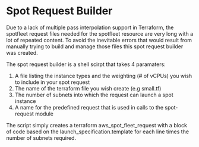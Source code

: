 # Spot Request Builder

Due to a lack of multiple pass interpolation support in Terraform, the spotfleet request files needed for the spotfleet resource are very long with a lot of repeated content.
To avoid the inevitable errors that would result from manually trying to build and manage those files this spot request builder was created.

The spot request builder is a shell scirpt that takes 4 paramaters:
 
 1. A file listing the instance types and the weighting (# of vCPUs) you wish to include in your spot request
 2. The name of the terraform file you wish create (e.g  small.tf) 
 3. The number of subnets into which the request can launch a spot instance 
 4. A name for the predefined request that is used in calls to the spot-request module
 
 The script simply creates a terraform aws_spot_fleet_request with a block of code based on the launch_specification.template for each line times the number of subnets required.

